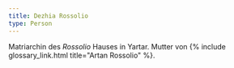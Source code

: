 ```yaml
---
title: Dezhia Rossolio
type: Person
---
```


Matriarchin des *Rossolio* Hauses in Yartar. Mutter von {% include glossary_link.html title="Artan Rossolio" %}.
